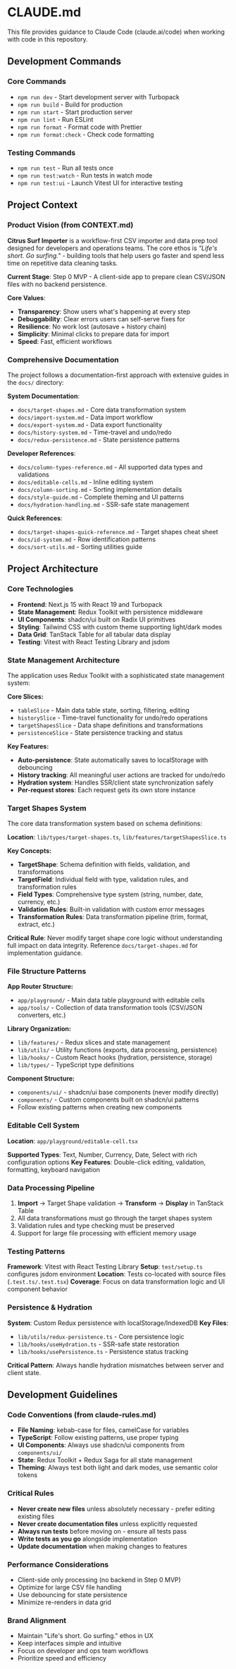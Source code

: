# CLAUDE.md

This file provides guidance to Claude Code (claude.ai/code) when working with code in this repository.

## Development Commands

### Core Commands
- `npm run dev` - Start development server with Turbopack
- `npm run build` - Build for production 
- `npm run start` - Start production server
- `npm run lint` - Run ESLint
- `npm run format` - Format code with Prettier
- `npm run format:check` - Check code formatting

### Testing Commands
- `npm run test` - Run all tests once
- `npm run test:watch` - Run tests in watch mode
- `npm run test:ui` - Launch Vitest UI for interactive testing

## Project Context

### Product Vision (from CONTEXT.md)
**Citrus Surf Importer** is a workflow-first CSV importer and data prep tool designed for developers and operations teams. The core ethos is _"Life's short. Go surfing."_ - building tools that help users go faster and spend less time on repetitive data cleaning tasks.

**Current Stage**: Step 0 MVP - A client-side app to prepare clean CSV/JSON files with no backend persistence.

**Core Values**:
- **Transparency**: Show users what's happening at every step
- **Debuggability**: Clear errors users can self-serve fixes for
- **Resilience**: No work lost (autosave + history chain)
- **Simplicity**: Minimal clicks to prepare data for import
- **Speed**: Fast, efficient workflows

### Comprehensive Documentation
The project follows a documentation-first approach with extensive guides in the `docs/` directory:

**System Documentation**:
- `docs/target-shapes.md` - Core data transformation system
- `docs/import-system.md` - Data import workflow
- `docs/export-system.md` - Data export functionality  
- `docs/history-system.md` - Time-travel and undo/redo
- `docs/redux-persistence.md` - State persistence patterns

**Developer References**:
- `docs/column-types-reference.md` - All supported data types and validations
- `docs/editable-cells.md` - Inline editing system
- `docs/column-sorting.md` - Sorting implementation details
- `docs/style-guide.md` - Complete theming and UI patterns
- `docs/hydration-handling.md` - SSR-safe state management

**Quick References**:
- `docs/target-shapes-quick-reference.md` - Target shapes cheat sheet
- `docs/id-system.md` - Row identification patterns
- `docs/sort-utils.md` - Sorting utilities guide

## Project Architecture

### Core Technologies
- **Frontend**: Next.js 15 with React 19 and Turbopack
- **State Management**: Redux Toolkit with persistence middleware
- **UI Components**: shadcn/ui built on Radix UI primitives
- **Styling**: Tailwind CSS with custom theme supporting light/dark modes
- **Data Grid**: TanStack Table for all tabular data display
- **Testing**: Vitest with React Testing Library and jsdom

### State Management Architecture

The application uses Redux Toolkit with a sophisticated state management system:

**Core Slices:**
- `tableSlice` - Main data table state, sorting, filtering, editing
- `historySlice` - Time-travel functionality for undo/redo operations
- `targetShapesSlice` - Data shape definitions and transformations
- `persistenceSlice` - State persistence tracking and status

**Key Features:**
- **Auto-persistence**: State automatically saves to localStorage with debouncing
- **History tracking**: All meaningful user actions are tracked for undo/redo
- **Hydration system**: Handles SSR/client state synchronization safely
- **Per-request stores**: Each request gets its own store instance

### Target Shapes System

The core data transformation system based on schema definitions:

**Location**: `lib/types/target-shapes.ts`, `lib/features/targetShapesSlice.ts`

**Key Concepts:**
- **TargetShape**: Schema definition with fields, validation, and transformations
- **TargetField**: Individual field with type, validation rules, and transformation rules
- **Field Types**: Comprehensive type system (string, number, date, currency, etc.)
- **Validation Rules**: Built-in validation with custom error messages
- **Transformation Rules**: Data transformation pipeline (trim, format, extract, etc.)

**Critical Rule**: Never modify target shape core logic without understanding full impact on data integrity. Reference `docs/target-shapes.md` for implementation guidance.

### File Structure Patterns

**App Router Structure:**
- `app/playground/` - Main data table playground with editable cells
- `app/tools/` - Collection of data transformation tools (CSV/JSON converters, etc.)

**Library Organization:**
- `lib/features/` - Redux slices and state management
- `lib/utils/` - Utility functions (exports, data processing, persistence)
- `lib/hooks/` - Custom React hooks (hydration, persistence, storage)
- `lib/types/` - TypeScript type definitions

**Component Structure:**
- `components/ui/` - shadcn/ui base components (never modify directly)
- `components/` - Custom components built on shadcn/ui patterns
- Follow existing patterns when creating new components

### Editable Cell System

**Location**: `app/playground/editable-cell.tsx`

**Supported Types**: Text, Number, Currency, Date, Select with rich configuration options
**Key Features**: Double-click editing, validation, formatting, keyboard navigation

### Data Processing Pipeline

1. **Import** → Target Shape validation → **Transform** → **Display** in TanStack Table
2. All data transformations must go through the target shapes system
3. Validation rules and type checking must be preserved
4. Support for large file processing with efficient memory usage

### Testing Patterns

**Framework**: Vitest with React Testing Library
**Setup**: `test/setup.ts` configures jsdom environment
**Location**: Tests co-located with source files (`.test.ts/.test.tsx`)
**Coverage**: Focus on data transformation logic and UI component behavior

### Persistence & Hydration

**System**: Custom Redux persistence with localStorage/IndexedDB
**Key Files**: 
- `lib/utils/redux-persistence.ts` - Core persistence logic
- `lib/hooks/useHydration.ts` - SSR-safe state restoration
- `lib/hooks/usePersistence.ts` - Persistence status tracking

**Critical Pattern**: Always handle hydration mismatches between server and client state.

## Development Guidelines

### Code Conventions (from claude-rules.md)
- **File Naming**: kebab-case for files, camelCase for variables
- **TypeScript**: Follow existing patterns, use proper typing
- **UI Components**: Always use shadcn/ui components from `components/ui/`
- **State**: Redux Toolkit + Redux Saga for all state management
- **Theming**: Always test both light and dark modes, use semantic color tokens

### Critical Rules
- **Never create new files** unless absolutely necessary - prefer editing existing files
- **Never create documentation files** unless explicitly requested
- **Always run tests** before moving on - ensure all tests pass
- **Write tests as you go** alongside implementation
- **Update documentation** when making changes to features

### Performance Considerations
- Client-side only processing (no backend in Step 0 MVP)
- Optimize for large CSV file handling  
- Use debouncing for state persistence
- Minimize re-renders in data grid

### Brand Alignment
- Maintain "Life's short. Go surfing." ethos in UX
- Keep interfaces simple and intuitive
- Focus on developer and ops team workflows
- Prioritize speed and efficiency